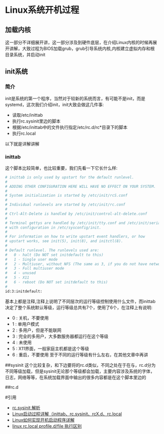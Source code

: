 # Linux系统开机过程
## 加载内核
这一部分不详细展开讲，这一部分涉及到硬件底层，在介绍Linux内核的时候再展开讲解，大致过程为BIOS加载grub，grub引导系统内核,内核建立虚拟内存和根目录系统，并启动init
## init系统
### 简介
init是系统的第一个程序，当然对于较新的系统而言，有可能不是init，而是systemd，这次我们介绍init，init大致会做这几件事:

- 读取/etc/inittab
- 执行rc.sysinit里边的脚本
- 根据/etc/inittab中的文件执行指定/etc/rc.d/rc\*目录下的脚本
- 执行rc.local

以下就是详解讲解
### inittab
这个脚本比较简单，也比较重要，我们先看一下它长什么样:

```sh
# inittab is only used by upstart for the default runlevel.
#
# ADDING OTHER CONFIGURATION HERE WILL HAVE NO EFFECT ON YOUR SYSTEM.
#
# System initialization is started by /etc/init/rcS.conf
#
# Individual runlevels are started by /etc/init/rc.conf
#
# Ctrl-Alt-Delete is handled by /etc/init/control-alt-delete.conf
#
# Terminal gettys are handled by /etc/init/tty.conf and /etc/init/serial.conf,
# with configuration in /etc/sysconfig/init.
#
# For information on how to write upstart event handlers, or how
# upstart works, see init(5), init(8), and initctl(8).
#
# Default runlevel. The runlevels used are:
#   0 - halt (Do NOT set initdefault to this)
#   1 - Single user mode
#   2 - Multiuser, without NFS (The same as 3, if you do not have networking)
#   3 - Full multiuser mode
#   4 - unused
#   5 - X11
#   6 - reboot (Do NOT set initdefault to this)
#
id:3:initdefault:
```

基本上都是注释,注释上说明了不同层次的运行等级控制使用什么文件，而inittab决定了整个系统默认等级，运行等级总共有7个，使用了6个，在注释上有说明:

- 0 : 关机，不要使用
- 1 : 单用户模式
- 2 : 多用户，但是不能联网
- 3 : 完全的多用户，大多数服务器都运行在这个等级
- 4 : 未使用
- 5 : X11界面，一般家庭主机都是这个等级
- 6 : 重启，不要使用
至于不同的运行等级有什么左右，在其他文章中再讲

##sysinit
这个比较复杂，和下边要将的rc.d类似，不同之处在于在与，rc.d分为不同等级加载，但是sysinit无论那个等级都会加载，主要内容涉及系统的字体，日志，网络等等，在系统加载界面中输出的很多内容都是在这个脚本里边的

##rc.d












#引用
- [rc.sysinit 解析](https://www.cnblogs.com/lpfuture/p/5707658.html)
- [Linux启动过程详解（inittab、rc.sysinit、rcX.d、rc.local](https://www.cnblogs.com/sysk/p/4778976.html)
- [Linux如何实现开机启动程序详解](https://www.cnblogs.com/gzggyy/archive/2012/08/07/2626574.html)
- [linux rc.local profile.d/file 执行区别  ](http://blog.163.com/jiangh_1982/blog/static/121950520163734650715/)











